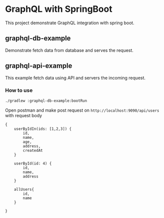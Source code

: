 # GraphQL with SpringBoot
This project demonstrate GraphQL integration with spring boot.

## graphql-db-example
Demonstrate fetch data from database and serves the request.

## graphql-api-example
This example fetch data using API and servers the incoming request.

### How to use

```bash
./gradlew :graphql-db-example:bootRun
```

Open postman and make post request on 
`http://localhost:9090/api/users` with request body

```
{
	userByIdIn(ids: [1,2,3]) {
		id,
		name,
		age,
		address,
		createdAt
	}
	
	userById(id: 4) {
		id,
		name,
		address
	}
	
	allUsers{
		id,
		name
	}
	
}
```
